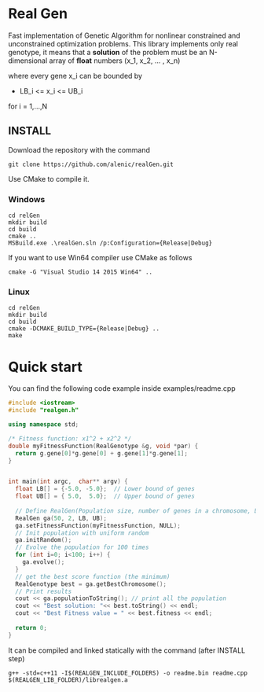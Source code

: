 # Real Gen
Fast implementation of Genetic Algorithm for nonlinear constrained and unconstrained optimization problems.
This library implements only real genotype, it means that a **solution** of the problem must be an N-dimensional array of **float** numbers (x_1, x_2, ... , x_n)

where every gene x_i can be bounded by

* LB_i <= x_i <= UB_i

for i = 1,...,N



## INSTALL

Download the repository with the command

```
git clone https://github.com/alenic/realGen.git
```

Use CMake to compile it.


### Windows

```
cd relGen
mkdir build
cd build
cmake ..
MSBuild.exe .\realGen.sln /p:Configuration={Release|Debug}
```

If you want to use Win64 compiler use CMake as follows

```
cmake -G "Visual Studio 14 2015 Win64" ..
```

### Linux

```
cd relGen
mkdir build
cd build
cmake -DCMAKE_BUILD_TYPE={Release|Debug} ..
make
```

# Quick start

You can find the following code example inside examples/readme.cpp

```c++
#include <iostream>
#include "realgen.h"

using namespace std;

/* Fitness function: x1^2 + x2^2 */
double myFitnessFunction(RealGenotype &g, void *par) {
  return g.gene[0]*g.gene[0] + g.gene[1]*g.gene[1];
}


int main(int argc,  char** argv) {
  float LB[] = {-5.0, -5.0};  // Lower bound of genes
  float UB[] = { 5.0,  5.0};  // Upper bound of genes
  
  // Define RealGen(Population size, number of genes in a chromosome, LB, UB)
  RealGen ga(50, 2, LB, UB);
  ga.setFitnessFunction(myFitnessFunction, NULL);
  // Init population with uniform random
  ga.initRandom();
  // Evolve the population for 100 times
  for (int i=0; i<100; i++) {
    ga.evolve();
  }
  // get the best score function (the minimum)
  RealGenotype best = ga.getBestChromosome();
  // Print results
  cout << ga.populationToString(); // print all the population
  cout << "Best solution: "<< best.toString() << endl;
  cout << "Best Fitness value = " << best.fitness << endl;
  
  return 0;
}

  ```
  
  It can be compiled and linked statically with the command (after INSTALL step)
  ```
  g++ -std=c++11 -I$(REALGEN_INCLUDE_FOLDERS) -o readme.bin readme.cpp $(REALGEN_LIB_FOLDER)/librealgen.a
  ```
  


